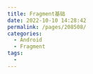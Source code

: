 ```yaml
---
title: Fragment基础
date: 2022-10-10 14:28:42
permalink: /pages/208508/
categories:
  - Android
  - Fragment
tags:
  - 
---
```


